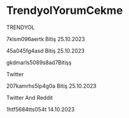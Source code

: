 # TrendyolYorumCekme
TRENDYOL

7klsm096aertk Bitiş 25.10.2023

45a045fg4asd Bitiş 25.10.2023

gkdmarls5089s8ad7Bitişş

Twitter

207kamrhs5lp4g0a Bitiş 25.10.2023


Twitter And Reddit


1htf5684tts054t 14.10.2023
